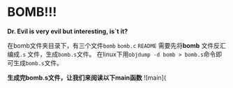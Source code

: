 # BOMB!!!
**Dr. Evil is very evil but interesting, is`t it?**

在bomb文件夹目录下，有三个文件`bomb` `bomb.c` `README` 需要先将**bomb** 文件反汇编成`.s` 文件，生成`bomb.s`文件。 在linux下用`objdump -d bomb > bomb.s`命令即可生成`bomb.s`文件。

**生成完bomb.s文件，让我们来阅读以下main函数**
![main](
